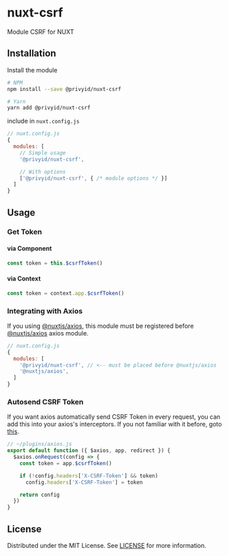 # nuxt-csrf
Module CSRF for NUXT

## Installation

Install the module

```sh
# NPM
npm install --save @privyid/nuxt-csrf

# Yarn
yarn add @privyid/nuxt-csrf
```

include in `nuxt.config.js`

```js
// nuxt.config.js
{
  modules: [
    // Simple usage
    '@privyid/nuxt-csrf',

    // With options
    ['@privyid/nuxt-csrf', { /* module options */ }]
  ]
}
```

## Usage

### Get Token

#### via Component
```js
const token = this.$csrfToken()
```

#### via Context

```js
const token = context.app.$csrfToken()
```

### Integrating with Axios
If you using [@nuxtjs/axios][nuxt-axios], this module must be registered before [@nuxtjs/axios][nuxt-axios] axios module.

```js
// nuxt.config.js
{
  modules: [
    '@privyid/nuxt-csrf', // <-- must be placed before @nuxtjs/axios
    '@nuxtjs/axios',
  ]
}
```
### Autosend CSRF Token

If you want axios automatically send CSRF Token in every request, you can add this into your axios's interceptors. If you not familiar with it before, goto [this][nuxt-axios-extend].
```js
// ~/plugins/axios.js
export default function ({ $axios, app, redirect }) {
  $axios.onRequest(config => {
    const token = app.$csrfToken()

    if (!config.headers['X-CSRF-Token'] && token)
      config.headers['X-CSRF-Token'] = token

    return config
  })
}
```

## License

Distributed under the MIT License. See [LICENSE](LICENSE) for more information.

[nuxt-axios]: https://axios.nuxtjs.org/
[nuxt-axios-extend]: https://axios.nuxtjs.org/extend
